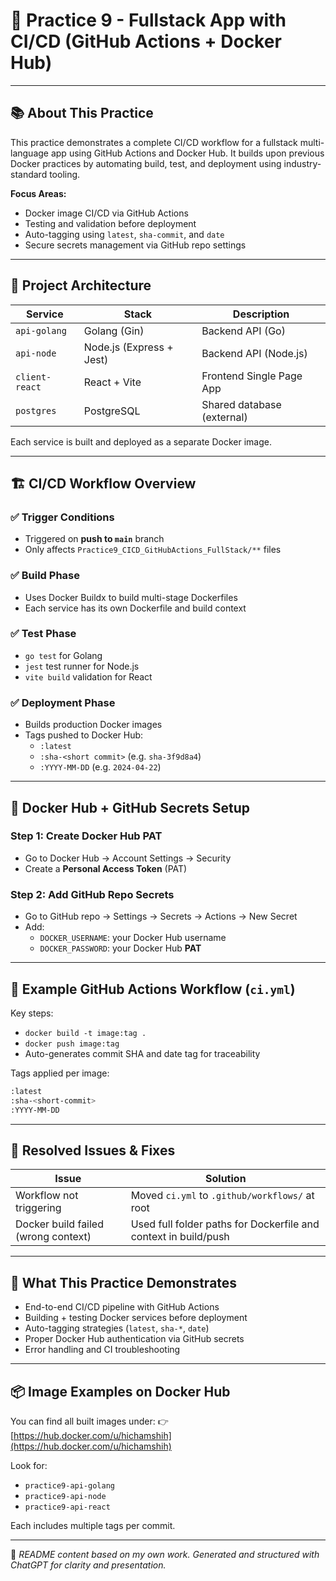# 🧪 Practice 9 - Fullstack App with CI/CD (GitHub Actions + Docker Hub)

---

## 📚 About This Practice

This practice demonstrates a complete CI/CD workflow for a fullstack multi-language app using GitHub Actions and Docker Hub. It builds upon previous Docker practices by automating build, test, and deployment using industry-standard tooling.

**Focus Areas:**
- Docker image CI/CD via GitHub Actions
- Testing and validation before deployment
- Auto-tagging using `latest`, `sha-commit`, and `date`
- Secure secrets management via GitHub repo settings

---

## 🧩 Project Architecture

| Service        | Stack                   | Description                |
|----------------|--------------------------|----------------------------|
| `api-golang`   | Golang (Gin)             | Backend API (Go)           |
| `api-node`     | Node.js (Express + Jest) | Backend API (Node.js)      |
| `client-react` | React + Vite             | Frontend Single Page App   |
| `postgres`     | PostgreSQL               | Shared database (external) |

Each service is built and deployed as a separate Docker image.

---

## 🏗️ CI/CD Workflow Overview

### ✅ Trigger Conditions
- Triggered on **push to `main`** branch
- Only affects `Practice9_CICD_GitHubActions_FullStack/**` files

### ✅ Build Phase
- Uses Docker Buildx to build multi-stage Dockerfiles
- Each service has its own Dockerfile and build context

### ✅ Test Phase
- `go test` for Golang
- `jest` test runner for Node.js
- `vite build` validation for React

### ✅ Deployment Phase
- Builds production Docker images
- Tags pushed to Docker Hub:
  - `:latest`
  - `:sha-<short commit>` (e.g. `sha-3f9d8a4`)
  - `:YYYY-MM-DD` (e.g. `2024-04-22`)

---

## 🔐 Docker Hub + GitHub Secrets Setup

### Step 1: Create Docker Hub PAT
- Go to Docker Hub → Account Settings → Security
- Create a **Personal Access Token** (PAT)

### Step 2: Add GitHub Repo Secrets
- Go to GitHub repo → Settings → Secrets → Actions → New Secret
- Add:
  - `DOCKER_USERNAME`: your Docker Hub username
  - `DOCKER_PASSWORD`: your Docker Hub **PAT**

---

## 🧾 Example GitHub Actions Workflow (`ci.yml`)
Key steps:
- `docker build -t image:tag .`
- `docker push image:tag`
- Auto-generates commit SHA and date tag for traceability

Tags applied per image:
```bash
:latest
:sha-<short-commit>
:YYYY-MM-DD
```

---

## 🐞 Resolved Issues & Fixes

| Issue                                                | Solution                                                                 |
|------------------------------------------------------|--------------------------------------------------------------------------|
| Workflow not triggering                              | Moved `ci.yml` to `.github/workflows/` at root                          |
| Docker build failed (wrong context)                  | Used full folder paths for Dockerfile and context in build/push         |

---

## 🧠 What This Practice Demonstrates

- End-to-end CI/CD pipeline with GitHub Actions
- Building + testing Docker services before deployment
- Auto-tagging strategies (`latest`, `sha-*`, `date`)
- Proper Docker Hub authentication via GitHub secrets
- Error handling and CI troubleshooting

---

## 📦 Image Examples on Docker Hub

You can find all built images under:
👉 [https://hub.docker.com/u/hichamshih](https://hub.docker.com/u/hichamshih)

Look for:
- `practice9-api-golang`
- `practice9-api-node`
- `practice9-api-react`

Each includes multiple tags per commit.

---

🧾 *README content based on my own work. Generated and structured with ChatGPT for clarity and presentation.*

